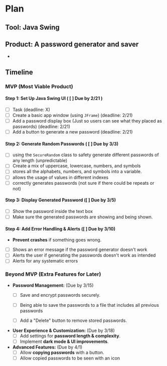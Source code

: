 # Plan

## Tool: Java Swing
## Product: A password generator and saver

-

## Timeline

### **MVP (Most Viable Product)**

#### **Step 1: Set Up Java Swing UI** ( [ ] Due by 2/21 )
- [ ] Task (deadline: X)
- [ ] Create a basic app window (using `JFrame`) (deadline: 2/21)
- [ ] Add a password display box (Just so users can see what they placed as passwords) (deadline: 2/21)
- [ ] Add a button to generate a new password (deadline: 2/21)

#### **Step 2: Generate Random Passwords** ( [ ] Due by 3/3)

- [ ] using the `SecureRandom` class to safety generate different passwords of any length (unpredictable)
- [ ] Create a mix of uppercase, lowercase, numbers, and symbols
- [ ] stores all the alphabets, numbers, and symbols into a variable.
- [ ] allows the usage of values in different indexes
- [ ] correctly generates passwords (not sure if there could be repeats or not)

#### **Step 3: Display Generated Password** ([ ] Due by 3/5)
- [ ] Show the password inside the text box
- [ ] Make sure the generated passwords are showing and being shown.

#### **Step 4: Add Error Handling & Alerts** ([ ] Due by 3/10)
- **Prevent crashes** if something goes wrong.
- [ ] Shows an error message if the password generator doesn't work
- [ ] Alerts the user if generating the passwords doesn't work as intended
- [ ] Alerts for any systematic errors

### Beyond MVP (Extra Features for Later)

- **Password Management:** (Due by 3/15)
  - [ ] Save and encrypt passwords securely.
  - [ ] Being able to save the passwords to a file that includes all previous passwords
  - [ ] Add a "Delete" button to remove stored passwords.


- **User Experience & Customization:** (Due by 3/18)
  - [ ] Add settings for **password length & complexity**.
  - [ ] Implement **dark mode & UI improvements**.

- **Advanced Features:** (Due by 4/1)
  - [ ] Allow **copying passwords** with a button.
  - [ ] Allow copied passwords to be seen with an icon

<!-- EXAMPLE

## Tool: APIs
## Product: Green Glass Door riddle app

## Timeline

### MVP

- [ ] Front-end
  - [x] Webpage to collect input from user (deadline: 4/15)
  - [ ] Webpage to display "yes, but a ___ can't" or "no, but a ___ can" (deadline: 5/1)
- [x] Back-end
  - [x] Use regex to test whether or not the word can go through the GGD (deadline: 3/1)
  - [x] Use the Twinword API to find related words (deadline: 3/15)
    - [ ] Iterate through the words until an opposite example can be found (deadline: 4/1)

#### Beyond MVP

- [ ] Use another API to make sure the opposite example is a noun
- [ ] Automate notification of API limit to make sure I don’t exceed free quota
- [ ] A multiple choice quizzer that will test the user’s knowledge of the solution

-->





<!-- DO NOT USE THIS YET

| Name | Glows | Grows |
| -------- | ------- | ------- |
|   |   |
|   |   |
|   |   |
|   |   |
|   |   |
|   |   |

-->
